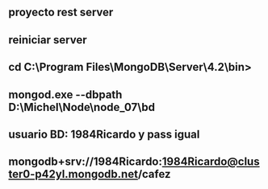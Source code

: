 ## proyecto rest server


## reiniciar server
## cd C:\Program Files\MongoDB\Server\4.2\bin>
## mongod.exe --dbpath D:\Michel\Node\node_07\bd

## usuario BD: 1984Ricardo y pass igual
## 

## mongodb+srv://1984Ricardo:1984Ricardo@cluster0-p42yl.mongodb.net/cafez